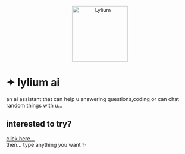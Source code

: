 <p align="center">
  <img src="https://justcallmechezz.github.io/lylium/icons/lylium.png" alt="Lylium" width="150"/>
</p>

# ✦ lylium ai
an ai assistant that can help u answering questions,coding or can chat random things with u... 

## interested to try?
[click here...](https://justcallmechezz.github.io/lylium)  
then... type anything you want ✨️
